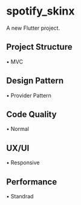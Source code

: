 # spotify_skinx

A new Flutter project.

## Project Structure
• MVC

## Design Pattern
• Provider Pattern

## Code Quality
• Normal

## UX/UI
• Responsive

## Performance
• Standrad
